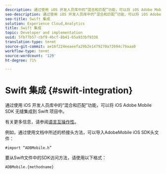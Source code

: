 ```yaml
---
description: 通过使用 iOS 开发人员库中的“混合和匹配”功能，可以将 iOS Adobe Mobile SDK 无缝集成到 Swift 项目中。
seo-description: 通过使用 iOS 开发人员库中的“混合和匹配”功能，可以将 iOS Adobe Mobile SDK 无缝集成到 Swift 项目中。
seo-title: Swift 集成
solution: Experience Cloud,Analytics
title: Swift 集成
topic: Developer and implementation
uuid: 5fb77b57-cbf9-4bcf-8b41-65a933bf9336
translation-type: tm+mt
source-git-commit: ae16f224eeaeefa29b2e1479270a72694c79aaa0
workflow-type: tm+mt
source-wordcount: '129'
ht-degree: 71%

---
```



# Swift 集成 {#swift-integration}

通过使用 iOS 开发人员库中的“混合和匹配”功能，可以将 iOS Adobe Mobile SDK 无缝集成到 Swift 项目中。

有关更多信息，请参阅[语言互操作性](https://developer.apple.com/documentation/swift#2984801.html)。

例如，通过使用文档中所述的桥接头方法，可以导入AdobeMobile iOS SDK头文件：

```
#import “ADBMobile.h”
```

要从Swift文件中的SDK访问方法，请使用以下格式：

```
ADBMobile.{methodname}
```

